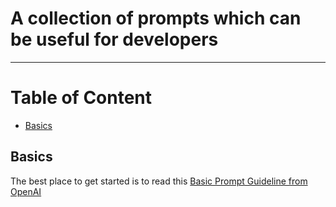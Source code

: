 # A collection of prompts which can be useful for developers

------ 
# Table of Content 
- [Basics](#basics)


## Basics
The best place to get started is to read this [Basic Prompt Guideline from OpenAI](https://platform.openai.com/docs/guides/prompt-engineering/six-strategies-for-getting-better-results)

